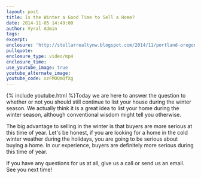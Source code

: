 ```yaml
---
layout: post
title: Is the Winter a Good Time to Sell a Home?
date: 2014-11-05 14:49:00
author: Vyral Admin
tags:
excerpt:
enclosure: 'http://stellarrealtynw.blogspot.com/2014/11/portland-oregon-real-estate.html'
pullquote:
enclosure_type: video/mp4
enclosure_time:
use_youtube_image: true
youtube_alternate_image:
youtube_code: xzFMOQmQfXg
---
```



{% include youtube.html %}Today we are here to answer the question to whether or not you should still continue to list your house during the winter season. We actually think it is a great idea to list your home during the winter season, although conventional wisdom might tell you otherwise.

The big advantage to selling in the winter is that buyers are more serious at this time of year. Let's be honest, if you are looking for a home in the cold winter weather during the holidays, you are going to be serious about buying a home.  In our experience, buyers are definitely more serious during this time of year.

If you have any questions for us at all, give us a call or send us an email. See you next time!